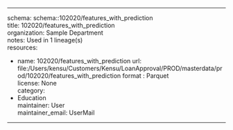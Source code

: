 


---  
schema: schema::102020/features_with_prediction  
title: 102020/features_with_prediction  
organization: Sample Department  
notes: Used in 1 lineage(s)  
resources:  
  - name: 102020/features_with_prediction 
    url: file:/Users/kensu/Customers/Kensu/LoanApproval/PROD/masterdata/prod/102020/features_with_prediction 
    format : Parquet  
license: None  
category:
  - Education  
maintainer: User  
maintainer_email: UserMail  
---